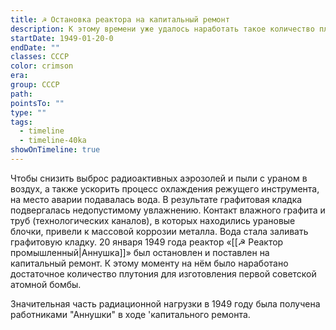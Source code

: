 ```yaml
---
title: ☭ Остановка реактора на капитальный ремонт
description: К этому времени уже удалось наработать такое количество плутония, которого было достаточно для атомной бомбы
startDate: 1949-01-20-0
endDate: ""
classes: СССР
color: crimson
era: 
group: СССР
path: 
pointsTo: ""
type: ""
tags:
  - timeline
  - timeline-40ka
showOnTimeline: true
---
```

Чтобы снизить выброс радиоактивных аэрозолей и пыли с ураном в воздух, а также ускорить процесс охлаждения режущего инструмента, на место аварии подавалась вода. В результате графитовая кладка подвергалась недопустимому увлажнению. Контакт влажного графита и труб (технологических каналов), в которых находились урановые блочки, привели к массовой коррозии металла. Вода стала заливать графитовую кладку.
20 января 1949 года реактор «[[☭ Реактор промышленный|Аннушка]]» был остановлен и поставлен на капитальный ремонт. К этому моменту на нём было наработано достаточное количество плутония для изготовления первой советской атомной бомбы. 

Значительная часть радиационной нагрузки в 1949 году была получена работниками "Аннушки" в ходе 'капитального ремонта.